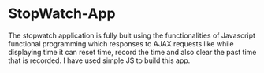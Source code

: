 # StopWatch-App

The stopwatch application is fully buit using the functionalities of Javascript functional programming which responses to AJAX requests like while displaying time it can reset time, record the time and also clear the past time that is recorded. I have used simple JS to build this app.
